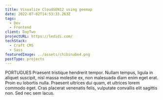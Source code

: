 ```yaml
---
title: Visualize CloudSEN12 using geemap
date: 2022-07-02T14:53:33.263Z
tags:
  - Dev
  - Frontend
client: DayTwo
projectURL: https://ledidi.com/
techStack:
  - Craft CMS
  - Sass
featuredImage: ../assets/chibinube4.png
postType: projects
---
```

PORTUGUES Praesent tristique hendrerit tempor. Nullam tempus, ligula in aliquet suscipit, nisl massa molestie ex, non malesuada diam enim eget erat. Proin eu lobortis nulla. Praesent ultrices dui quam, et ultrices lorem commodo eget. Cras placerat venenatis felis, vulputate convallis elit sagittis non. Sed nec sem lacus.